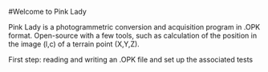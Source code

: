 #Welcome to Pink Lady

Pink Lady is a photogrammetric conversion and acquisition program in .OPK format. Open-source with a few tools, such as calculation of the position in the image (l,c) of a terrain point (X,Y,Z).

First step: reading and writing an .OPK file and set up the associated tests
